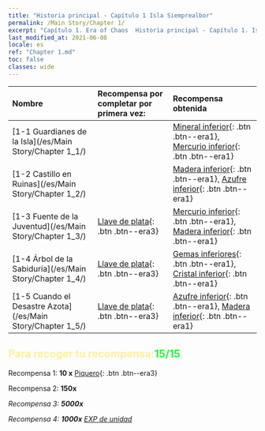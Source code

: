 ```yaml
---
title: "Historia principal - Capítulo 1 Isla Siemprealbor"
permalink: /Main Story/Chapter 1/
excerpt: "Capítulo 1. Era of Chaos  Historia principal - Capítulo 1. Isla Siemprealbor"
last_modified_at: 2021-06-08
locale: es
ref: "Chapter 1.md"
toc: false
classes: wide
---
```


  | Nombre |  Recompensa por completar por primera vez: | Recompensa obtenida |
  |:------------|:------------|:------------| 
  | [1-1 Guardianes de la Isla](/es/Main Story/Chapter 1_1/) |  | [Mineral inferior](/ItemsES/mat_1/){: .btn .btn--era1}, [Mercurio inferior](/ItemsES/mat_2/){: .btn .btn--era1} |
  | [1-2 Castillo en Ruinas](/es/Main Story/Chapter 1_2/) |  | [Madera inferior](/ItemsES/mat_1/){: .btn .btn--era1}, [Azufre inferior](/ItemsES/mat_3/){: .btn .btn--era1} |
  | [1-3 Fuente de la Juventud](/es/Main Story/Chapter 1_3/) | [Llave de plata](/ItemsES/con_693/){: .btn .btn--era3} | [Mercurio inferior](/ItemsES/mat_2/){: .btn .btn--era1}, [Madera inferior](/ItemsES/mat_1/){: .btn .btn--era1} |
  | [1-4 Árbol de la Sabiduría](/es/Main Story/Chapter 1_4/) | [Llave de plata](/ItemsES/con_693/){: .btn .btn--era3} | [Gemas inferiores](/ItemsES/mat_4/){: .btn .btn--era1}, [Cristal inferior](/ItemsES/mat_5/){: .btn .btn--era1} |
  | [1-5 Cuando el Desastre Azota](/es/Main Story/Chapter 1_5/) | [Llave de plata](/ItemsES/con_693/){: .btn .btn--era3} | [Azufre inferior](/ItemsES/mat_3/){: .btn .btn--era1}, [Madera inferior](/ItemsES/mat_1/){: .btn .btn--era1} |


## <span style="color: #ffeea0">Para recoger tu recompensa:</span><span style="color: #27f73a">15/15</span>

 Recompensa 1: **10 x** [Piquero](/ItemsES/unt_190/){: .btn .btn--era3}

 Recompensa 2:  **150x** <i class="fas fa-gem"/>

 Recompensa 3:  **5000x** <i class="fas fa-coins"/>

 Recompensa 4:  **1000x** [EXP de unidad](/ItemsES/con_902/)

